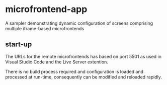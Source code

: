 # microfrontend-app

A sampler demonstrating dynamic configuration of screens comprising multiple iframe-based microfrontends

## start-up

The URLs for the remote microfrontends has based on port 5501 as used in Visual Studio Code and the Live Server extention.

There is no build process required and configuration is loaded and processed at run-time, consequently can be modified and reloaded rapidly.
